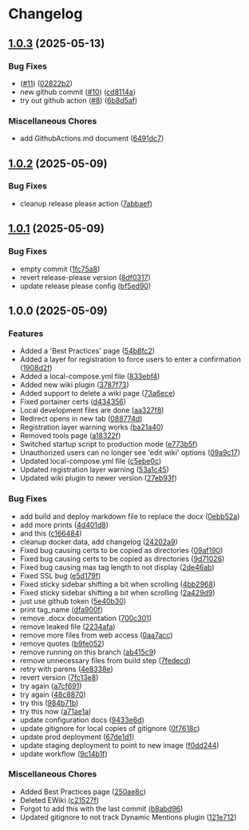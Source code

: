 # Changelog

## [1.0.3](https://github.com/ubsicap/assure_support_site/compare/v1.0.2...v1.0.3) (2025-05-13)


### Bug Fixes

* ([#11](https://github.com/ubsicap/assure_support_site/issues/11)) ([02822b2](https://github.com/ubsicap/assure_support_site/commit/02822b22750d300c75bf8ed0d2d14dc300ac2dc3))
* new github commit ([#10](https://github.com/ubsicap/assure_support_site/issues/10)) ([cd8114a](https://github.com/ubsicap/assure_support_site/commit/cd8114a2f688e34e8274f4a71895e500dac23901))
* try out github action ([#8](https://github.com/ubsicap/assure_support_site/issues/8)) ([6b8d5af](https://github.com/ubsicap/assure_support_site/commit/6b8d5af7f423a99898c372628161b5e90b00b893))


### Miscellaneous Chores

* add GithubActions.md document ([6491dc7](https://github.com/ubsicap/assure_support_site/commit/6491dc790f890a853328b1b086893e558a723703))

## [1.0.2](https://github.com/ubsicap/assure_support_site/compare/v1.0.1...v1.0.2) (2025-05-09)


### Bug Fixes

* cleanup release please action ([7abbaef](https://github.com/ubsicap/assure_support_site/commit/7abbaefc562f5dc66ac45563c15ed8639d4921fa))

## [1.0.1](https://github.com/ubsicap/assure_support_site/compare/v1.0.0...v1.0.1) (2025-05-09)


### Bug Fixes

* empty commit ([1fc75a8](https://github.com/ubsicap/assure_support_site/commit/1fc75a8bb012a4ae86be340202125a2bf0cbd840))
* revert release-please version ([8df0317](https://github.com/ubsicap/assure_support_site/commit/8df0317daa60d107495f3f2983b0524eaf7f20ad))
* update release please config ([bf5ed90](https://github.com/ubsicap/assure_support_site/commit/bf5ed90a68e275fb0a1b19bb55f3dcb8d1f61b68))

## 1.0.0 (2025-05-09)


### Features

* Added a 'Best Practices' page ([54b8fc2](https://github.com/ubsicap/assure_support_site/commit/54b8fc2751dfebd67d34bba41a6bc95f7f739502))
* Added a layer for registration to force users to enter a confirmation ([1908d2f](https://github.com/ubsicap/assure_support_site/commit/1908d2fb4e2bea7ce6bbd200350abd9a1e573d2b))
* Added a local-compose.yml file ([833ebf4](https://github.com/ubsicap/assure_support_site/commit/833ebf4c99ba637c1ab941b86aab6269ed8fe6c9))
* Added new wiki plugin ([3787f73](https://github.com/ubsicap/assure_support_site/commit/3787f7332eff125b7f9ebcea3e5c6d56f392f960))
* Added support to delete a wiki page ([73a6ece](https://github.com/ubsicap/assure_support_site/commit/73a6eceded44dc130545322dc3df65e2843e1e1f))
* Fixed portainer certs ([d434356](https://github.com/ubsicap/assure_support_site/commit/d434356c16bd2309553f27aa9c3d4e3e9b6101ea))
* Local development files are done ([aa327f8](https://github.com/ubsicap/assure_support_site/commit/aa327f8f5ee13424789652c12d653156e09e4ffb))
* Redirect opens in new tab ([088774d](https://github.com/ubsicap/assure_support_site/commit/088774d9935c29968f061b5cbb3573562294e7eb))
* Registration layer warning works ([ba21a40](https://github.com/ubsicap/assure_support_site/commit/ba21a40ac61c1ae1826d05c63184a405940d428b))
* Removed tools page ([a18322f](https://github.com/ubsicap/assure_support_site/commit/a18322f928cf3a318f9528f3f6796a296189db18))
* Switched startup script to production mode ([e773b5f](https://github.com/ubsicap/assure_support_site/commit/e773b5f2e4a8729be852ce480056629e5298e361))
* Unauthorized users can no longer see 'edit wiki' options ([09a9c17](https://github.com/ubsicap/assure_support_site/commit/09a9c177eda114011f681e52dde290f15325b322))
* Updated local-compose.yml file ([c5ebe0c](https://github.com/ubsicap/assure_support_site/commit/c5ebe0ce54f39aa213e98d59af3f29ef2d15b6cb))
* Updated registration layer warning ([53a1c45](https://github.com/ubsicap/assure_support_site/commit/53a1c45871a675086c3b037f44de327e9770cef8))
* Updated wiki plugin to newer version ([27eb93f](https://github.com/ubsicap/assure_support_site/commit/27eb93fde239ea56a0a196e6ad25766d39a86033))


### Bug Fixes

* add build and deploy markdown file to replace the docx ([0ebb52a](https://github.com/ubsicap/assure_support_site/commit/0ebb52aa6d8def491c2a401be71e7bade22be9e9))
* add more prints ([4d401d8](https://github.com/ubsicap/assure_support_site/commit/4d401d8b2436d3397733eb1166440b849a3c7c60))
* and this ([c166484](https://github.com/ubsicap/assure_support_site/commit/c16648489b15bf78bfa10c05931f8479281e4552))
* cleanup docker data, add changelog ([24202a9](https://github.com/ubsicap/assure_support_site/commit/24202a91427a511a251376c06b3bcc788d2ae6e8))
* Fixed bug causing certs to be copied as directories ([09af190](https://github.com/ubsicap/assure_support_site/commit/09af1904a4670b5c64163ab0c7075795ec1d17df))
* Fixed bug causing certs to be copied as directories ([9d71026](https://github.com/ubsicap/assure_support_site/commit/9d71026b6aeb80d2bcd16165920c345b7149628a))
* Fixed bug causing max tag length to not display ([2de46ab](https://github.com/ubsicap/assure_support_site/commit/2de46aba082c5af6eb9caaf2bc7f6fd07c56219f))
* Fixed SSL bug ([e5d179f](https://github.com/ubsicap/assure_support_site/commit/e5d179f5a96916ec2e9d0c039691660f58ae6855))
* Fixed sticky sidebar shifting a bit when scrolling ([4bb2968](https://github.com/ubsicap/assure_support_site/commit/4bb296844ee9f3d2bdfc69447fde2b6f2c3c5b2e))
* Fixed sticky sidebar shifting a bit when scrolling ([2a429d9](https://github.com/ubsicap/assure_support_site/commit/2a429d9f37695e74356c6cf76bda4737a98ebdec))
* just use github token ([5e40b30](https://github.com/ubsicap/assure_support_site/commit/5e40b30d5345ae4cb947f70ffe9eaa4cf2257d8e))
* print tag_name ([dfa900f](https://github.com/ubsicap/assure_support_site/commit/dfa900f594b87bf5e9ff6f69b6f878d1a2bddfda))
* remove .docx documentation ([700c301](https://github.com/ubsicap/assure_support_site/commit/700c30169ef7417a03f4cbcc30ccb864aa017d1d))
* remove leaked file ([2234afa](https://github.com/ubsicap/assure_support_site/commit/2234afa300467a975a8bd723c453159dd3832663))
* remove more files from web access ([0aa7acc](https://github.com/ubsicap/assure_support_site/commit/0aa7accec85f14caee66d7f2ae58373fa679cb48))
* remove quotes ([b9fe052](https://github.com/ubsicap/assure_support_site/commit/b9fe052c0d85a3f51288cfe8ba797a5a6ac5bbe6))
* remove running on this branch ([ab415c9](https://github.com/ubsicap/assure_support_site/commit/ab415c95b3648a5e4d73bf9a2364a3ed82c42e4e))
* remove unnecessary files from build step ([7fedecd](https://github.com/ubsicap/assure_support_site/commit/7fedecdf307b4f454473943cd2c0e949664f4005))
* retry with parens ([4e8338e](https://github.com/ubsicap/assure_support_site/commit/4e8338e8fb83cb62e1420e455005262d8d56165c))
* revert version ([7fc13e8](https://github.com/ubsicap/assure_support_site/commit/7fc13e878eca834d8fe9c9066278bcd2d3d85dfb))
* try again ([a7cf691](https://github.com/ubsicap/assure_support_site/commit/a7cf691ddb5ee98783d4fcbd76e6dda76842736b))
* try again ([48c8870](https://github.com/ubsicap/assure_support_site/commit/48c88704bd3fb2b5f4692f4cae15114bab6fa4a2))
* try this ([984b71b](https://github.com/ubsicap/assure_support_site/commit/984b71be12fedf0a4250936c7b1f3c81018781d5))
* try this now ([a71ae1a](https://github.com/ubsicap/assure_support_site/commit/a71ae1a0a9103b7bfa7603ee54b9b46c651aa6cd))
* update configuration docs ([9433e6d](https://github.com/ubsicap/assure_support_site/commit/9433e6d40eb3b7d04feae13c43c0446ad933d9ab))
* update gitignore for local copies of gitignore ([0f7618c](https://github.com/ubsicap/assure_support_site/commit/0f7618cd63ab4c145aaadca5e70c050e9baeb8ad))
* update prod deployment ([67de1d1](https://github.com/ubsicap/assure_support_site/commit/67de1d169e81682b177b9426fdea2abfcbb5ab77))
* update staging deployment to point to new image ([f0dd244](https://github.com/ubsicap/assure_support_site/commit/f0dd2441d26021e56a8319a06f1d07ef4a12c9e1))
* update workflow ([9c14b1f](https://github.com/ubsicap/assure_support_site/commit/9c14b1ff7299c1c2bc962fc169fbd303ef182731))


### Miscellaneous Chores

* Added Best Practices page ([250ae8c](https://github.com/ubsicap/assure_support_site/commit/250ae8c6c2489990a944e1406887030685afa3f4))
* Deleted EWiki ([c21527f](https://github.com/ubsicap/assure_support_site/commit/c21527f91136348444c5e67a1f57df1438ebe850))
* Forgot to add this with the last commit ([b8abd96](https://github.com/ubsicap/assure_support_site/commit/b8abd96284fb40b22b6f349df1e424a316897397))
* Updated gitignore to not track Dynamic Mentions plugin ([121e712](https://github.com/ubsicap/assure_support_site/commit/121e712e12a3c444f0b20946ff8277f92d57fbab))
